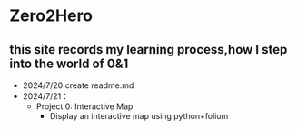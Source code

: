 # Zero2Hero
this site records my learning process,how I step into the world of 0&1
---
- 2024/7/20:create readme.md
- 2024/7/21：
  - Project 0: Interactive Map
    - Display an interactive map using python+folium
